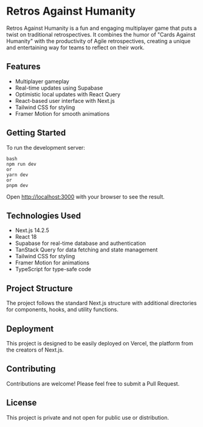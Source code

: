 # Retros Against Humanity

Retros Against Humanity is a fun and engaging multiplayer game that puts a twist on traditional retrospectives. It combines the humor of "Cards Against Humanity" with the productivity of Agile retrospectives, creating a unique and entertaining way for teams to reflect on their work.

## Features

- Multiplayer gameplay
- Real-time updates using Supabase
- Optimistic local updates with React Query
- React-based user interface with Next.js
- Tailwind CSS for styling
- Framer Motion for smooth animations

## Getting Started

To run the development server:

```
bash
npm run dev
or
yarn dev
or
pnpm dev
```


Open [http://localhost:3000](http://localhost:3000) with your browser to see the result.

## Technologies Used

- Next.js 14.2.5
- React 18
- Supabase for real-time database and authentication
- TanStack Query for data fetching and state management
- Tailwind CSS for styling
- Framer Motion for animations
- TypeScript for type-safe code

## Project Structure

The project follows the standard Next.js structure with additional directories for components, hooks, and utility functions.

## Deployment

This project is designed to be easily deployed on Vercel, the platform from the creators of Next.js.

## Contributing

Contributions are welcome! Please feel free to submit a Pull Request.

## License

This project is private and not open for public use or distribution.
